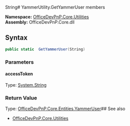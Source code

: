 String# YammerUtility.GetYammerUser members
  

**Namespace:** [OfficeDevPnP.Core.Utilities](OfficeDevPnP.Core.Utilities.md)  
**Assembly:** OfficeDevPnP.Core.dll  
## Syntax
```C#
public static  GetYammerUser(String)
```
### Parameters
#### accessToken
Type: [System.String](System.String.md) 
#### 
### Return Value
Type: [OfficeDevPnP.Core.Entities.YammerUser](OfficeDevPnP.Core.Entities.YammerUser.md)## See also
- [OfficeDevPnP.Core.Utilities](OfficeDevPnP.Core.Utilities.md)
